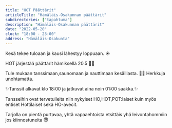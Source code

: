 ```yaml
---
title: "HOT Päättärit"
articleTitle: "Hämäläis-Osakunnan päättärit"
subdirectories: ["tapahtuma"]
description: "Hämäläis-Osakunnan päättärit"
date: "2022-05-20"
clock: "18:00 - 23:00"
address: "Hämäläis-Osakunta"
---
```


Kesä tekee tuloaan ja kausi lähestyy loppuaan. ☀️

HOT järjestää päättärit hämiksellä 20.5 🥳🥳

Tule mukaan tanssimaan,saunomaan ja nauttimaan kesäillasta. 💃🥂
Herkkuja unohtamatta.

✨Tanssit alkavat klo 18:00 ja jatkuvat aina noin 01:00 saakka.✨

Tansseihin ovat tervetulleita niin nykyiset HO,HOT,POT:laiset kuin myös entiset Hottilaiset sekä HO-avecit.

Tarjolla on pientä purtavaa, yhtä vapaaehtoista etsittäis yhä leivontahommiin jos kiinnostuneita 😇
